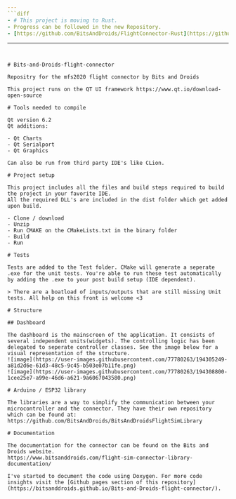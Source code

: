 ```yaml
---
```diff
- # This project is moving to Rust.
- Progress can be followed in the new Repository.
- [https://github.com/BitsAndDroids/FlightConnector-Rust](https://github.com/BitsAndDroids/FlightConnector-Rust)
``` 
---
```


# Bits-and-Droids-flight-connector

Repositry for the mfs2020 flight connector by Bits and Droids

This project runs on the QT UI framework https://www.qt.io/download-open-source

# Tools needed to compile

Qt version 6.2
Qt additions:

- Qt Charts
- Qt Serialport
- Qt Graphics

Can also be run from third party IDE's like CLion.

# Project setup

This project includes all the files and build steps required to build the project in your favorite IDE.
All the required DLL's are included in the dist folder which get added upon build.

- Clone / download
- Unzip
- Run CMAKE on the CMakeLists.txt in the binary folder
- Build
- Run

# Tests

Tests are added to the Test folder. CMake will generate a seperate .exe for the unit tests. You're able to run these test automatically by adding the .exe to your post build setup (IDE dependent).

> There are a boatload of inputs/outputs that are still missing Unit tests. All help on this front is welcome <3

# Structure

## Dashboard

The dashboard is the mainscreen of the application. It consists of several independent units(widgets). The controlling logic has been delegated to seperate controller classes. See the image below for a visual representation of the structure.
![image](https://user-images.githubusercontent.com/77780263/194305249-a81d2d6e-61d3-48c5-9c45-b503e07b11fe.png)
![image](https://user-images.githubusercontent.com/77780263/194308800-1cee25e7-a99e-46d6-a621-9a6067043580.png)

# Arduino / ESP32 library

The libraries are a way to simplify the communication between your microcontroller and the connector. They have their own repository which can be found at:
https://github.com/BitsAndDroids/BitsAndDroidsFlightSimLibrary

# Documentation

The documentation for the connector can be found on the Bits and Droids website.
https://www.bitsanddroids.com/flight-sim-connector-library-documentation/

I've started to document the code using Doxygen. For more code insights visit the [Github pages section of this repository](https://bitsanddroids.github.io/Bits-and-Droids-flight-connector/).
